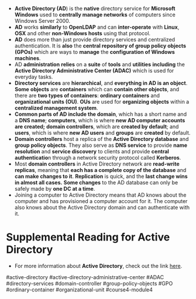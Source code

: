 -   **Active Directory (AD**) is the **native** directory service for **Microsoft Windows** used to **centrally manage networks** of computers since Windows Server 2000.
-   **AD** works **similarly** to **OpenLDAP** and can **inter-operate** with **Linux**, **OSX** and other **non-Windows hosts** using that protocol.
-   **AD** does more than just provide directory services and centralized authentication. It is **also** the **central repository of group policy objects (GPOs)** which are ways to **manage** the **configuration of Windows machines**.
-   AD **administration** **relies** on a **suite** of **tools** and **utilities** **including** the **Active Directory Administrative Center (ADAC)** which is used for everyday tasks.
-   **Directory services** are **hierarchical**, and **everything in AD is an object**. **Some** **objects** are **containers** which can **contain other objects**, and there are **two types of containers**: **ordinary containers** and **organizational units (OU)**. **OUs** are used for **organizing objects** within a **centralized management system**.
-   **Common parts of AD include the domain**, which has a short name and a **DNS name**; **computers**, which is where **new AD computer accounts are created;** **domain controllers**, which are **created by default**; and **users**, which is where **new AD users** and **groups** are **created** by default.
-   **Domain controllers** host a replica of the **Active Directory database** and **group policy objects**. They also serve as **DNS service** to provide **name resolution** and **service discovery** to clients and provide **central authenticatio**n through a network security protocol called **Kerberos**.
-   Most **domain controllers** in Active Directory network are **read-write replicas**, meaning that **each has a complete copy of the database** and **can make changes to it**. **Replication** is quick, and the **last change wins in almost all cases.** **Some changes** to the AD database can only be safely made by **one DC at a time**.
-   Joining a computer to Active Directory means that AD knows about the computer and has provisioned a computer account for it. The computer also knows about the Active Directory domain and can authenticate with it.

# Supplemental Reading for Active Directory

- For more information about **Active Directory**, check out the link [here](https://technet.microsoft.com/en-us/library/cc961936.aspx).

#active-directory #active-directory-administrative-center #ADAC #directory-services #domain-controller #group-policy-objects #GPO #ordinary-container #organizational-unit #course4-module4 